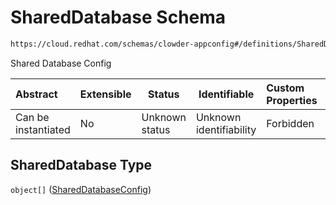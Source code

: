# SharedDatabase Schema

```txt
https://cloud.redhat.com/schemas/clowder-appconfig#/definitions/SharedDatabase
```

Shared Database Config


| Abstract            | Extensible | Status         | Identifiable            | Custom Properties | Additional Properties | Access Restrictions | Defined In                                                    |
| :------------------ | ---------- | -------------- | ----------------------- | :---------------- | --------------------- | ------------------- | ------------------------------------------------------------- |
| Can be instantiated | No         | Unknown status | Unknown identifiability | Forbidden         | Allowed               | none                | [schema.json\*](../../out/schema.json "open original schema") |

## SharedDatabase Type

`object[]` ([SharedDatabaseConfig](schema-definitions-shareddatabaseconfig.md))
